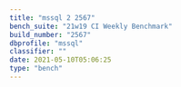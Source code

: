 ```yaml
---
title: "mssql 2 2567"
bench_suite: "21w19 CI Weekly Benchmark"
build_number: "2567"
dbprofile: "mssql"
classifier: ""
date: 2021-05-10T05:06:25
type: "bench"
---
```

